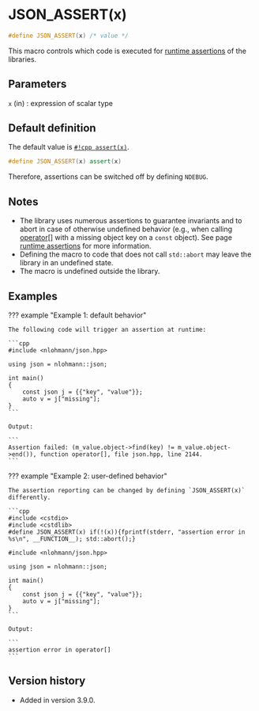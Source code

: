 # JSON_ASSERT(x)

```cpp
#define JSON_ASSERT(x) /* value */
```

This macro controls which code is executed for [runtime assertions](../../features/assertions.md) of the libraries.

## Parameters

`x` (in)
:   expression of scalar type

## Default definition

The default value is [`#!cpp assert(x)`](https://en.cppreference.com/w/cpp/error/assert).

```cpp
#define JSON_ASSERT(x) assert(x)
```

Therefore, assertions can be switched off by defining `NDEBUG`.

## Notes

- The library uses numerous assertions to guarantee invariants and to abort in case of otherwise undefined behavior
  (e.g., when calling [operator[]](../basic_json/operator%5B%5D.md) with a missing object key on a `const` object). See
  page [runtime assertions](../../features/assertions.md) for more information.
- Defining the macro to code that does not call `std::abort` may leave the library in an undefined state.
- The macro is undefined outside the library.

## Examples

??? example "Example 1: default behavior"

    The following code will trigger an assertion at runtime:

    ```cpp
    #include <nlohmann/json.hpp>
    
    using json = nlohmann::json;
    
    int main()
    {
        const json j = {{"key", "value"}};
        auto v = j["missing"];
    }
    ```

    Output:

    ```
    Assertion failed: (m_value.object->find(key) != m_value.object->end()), function operator[], file json.hpp, line 2144.
    ```

??? example "Example 2: user-defined behavior"

    The assertion reporting can be changed by defining `JSON_ASSERT(x)` differently.

    ```cpp
    #include <cstdio>
    #include <cstdlib>
    #define JSON_ASSERT(x) if(!(x)){fprintf(stderr, "assertion error in %s\n", __FUNCTION__); std::abort();}
    
    #include <nlohmann/json.hpp>
    
    using json = nlohmann::json;
    
    int main()
    {
        const json j = {{"key", "value"}};
        auto v = j["missing"];
    }
    ```

    Output:

    ```
    assertion error in operator[]
    ```

## Version history

- Added in version 3.9.0.
